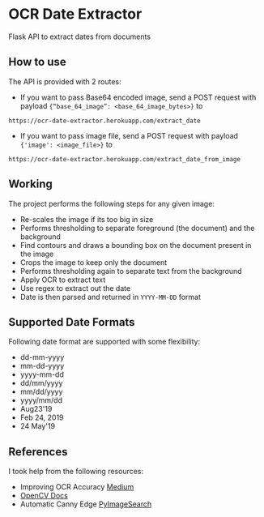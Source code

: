 # OCR Date Extractor

Flask API to extract dates from documents

## How to use

The API is provided with 2 routes:

* If you want to pass Base64 encoded image, send a POST request with payload `{“base_64_image”: <base_64_image_bytes>}` to

```
https://ocr-date-extractor.herokuapp.com/extract_date
```

* If you want to pass image file, send a POST request with payload `{'image': <image_file>}` to

```
https://ocr-date-extractor.herokuapp.com/extract_date_from_image
```

## Working

The project performs the following steps for any given image:

* Re-scales the image if its too big in size
* Performs thresholding to separate foreground (the document) and the background
* Find contours and draws a bounding box on the document present in the image
* Crops the image to keep only the document
* Performs thresholding again to separate text from the background
* Apply OCR to extract text
* Use regex to extract out the date
* Date is then parsed and returned in `YYYY-MM-DD` format 

## Supported Date Formats

Following date format are supported with some flexibility:

* dd-mm-yyyy
* mm-dd-yyyy
* yyyy-mm-dd
* dd/mm/yyyy
* mm/dd/yyyy
* yyyy/mm/dd
* Aug23'19
* Feb 24, 2019
* 24 May'19

## References

I took help from the following resources:

* Improving OCR Accuracy [Medium](https://medium.com/cashify-engineering/improve-accuracy-of-ocr-using-image-preprocessing-8df29ec3a033)
* [OpenCV Docs](https://docs.opencv.org/3.0-beta/doc/py_tutorials/py_tutorials.html)
* Automatic Canny Edge [PyImageSearch](https://www.pyimagesearch.com/2015/04/06/zero-parameter-automatic-canny-edge-detection-with-python-and-opencv/)
